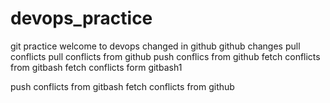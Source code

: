 # devops_practice
git practice
welcome to devops
changed in github
github changes
pull conflicts
pull conflicts from github
push conflics from github
fetch conflicts from gitbash
fetch conflicts form gitbash1

push conflicts from gitbash
fetch conflicts from github
